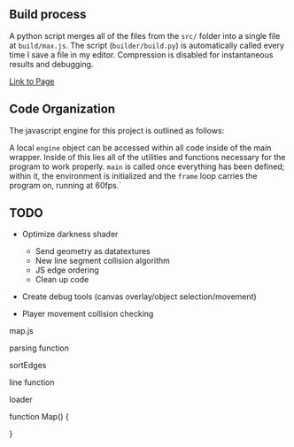 ## Build process
A python script merges all of the files from the `src/` folder into a single file at `build/max.js`. The script (`builder/build.py`) is automatically called every time I save a file in my editor. Compression is disabled for instantaneous results and debugging.


[Link to Page](http://montythibault.github.com/JSGame/)


## Code Organization

The javascript engine for this project is outlined as follows:

A local `engine` object can be accessed within all code inside of the main wrapper. Inside of this lies all of the utilities and functions necessary for the program to work properly. `main` is called once everything has been defined; within it, the environment is initialized and the `frame` loop carries the program on, running at 60fps.` 

## TODO
- Optimize darkness shader
	- Send geometry as datatextures
	- New line segment collision algorithm
	- JS edge ordering
	- Clean up code


- Create debug tools (canvas overlay/object selection/movement)

- Player movement collision checking





map.js

parsing function

sortEdges

line function

loader


function Map() {
	
}